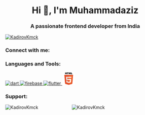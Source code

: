 <h1 align="center">Hi 👋, I'm Muhammadaziz</h1>
<h3 align="center">A passionate frontend developer from India</h3>

<p align="left"> <a href="https://github.com/KadirovKmck/github-profile-trophy"><img src="https://github-profile-trophy.vercel.app/?username=KadirovKmck" alt="KadirovKmck" /></a> </p>

<h3 align="left">Connect with me:</h3>
<p align="left">
</p>

<h3 align="left">Languages and Tools:</h3>
<p align="left"> <a href="https://dart.dev" target="_blank" rel="noreferrer"> <img src="https://www.vectorlogo.zone/logos/dartlang/dartlang-icon.svg" alt="dart" width="40" height="40"/> </a> <a href="https://firebase.google.com/" target="_blank" rel="noreferrer"> <img src="https://www.vectorlogo.zone/logos/firebase/firebase-icon.svg" alt="firebase" width="40" height="40"/> </a> <a href="https://flutter.dev" target="_blank" rel="noreferrer"> <img src="https://www.vectorlogo.zone/logos/flutterio/flutterio-icon.svg" alt="flutter" width="40" height="40"/> </a> <a href="https://www.w3.org/html/" target="_blank" rel="noreferrer"> <img src="https://raw.githubusercontent.com/devicons/devicon/master/icons/html5/html5-original-wordmark.svg" alt="html5" width="40" height="40"/> </a> </p>

<h3 align="left">Support:</h3>
<p><a href="https://www.buymeacoffee.com/KadirovKmck"> <img align="left" src="https://cdn.buymeacoffee.com/buttons/v2/default-yellow.png" height="50" width="210" alt="KadirovKmck" /></a><a href="https://ko-fi.com/KadirovKmck"> <img align="left" src="https://cdn.ko-fi.com/cdn/kofi3.png?v=3" height="50" width="210" alt="KadirovKmck" /></a></p><br><br>
